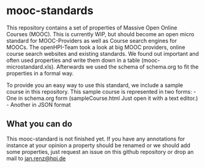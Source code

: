 mooc-standards
==============

This repository contains a set of properties of Massive Open Online Courses (MOOC). 
This is currently WIP, but should become an open micro standard for MOOC-Providers as well as Course search engines for MOOCs.
The openHPI-Team took a look at big MOOC providers, online course search websites and existing standards.
We found out important and often used properties and write them down in a table (mooc-microstandard.xls).
Afterwards we used the schema of schema.org to fit the properties in a formal way.

To provide you an easy way to use this standard, we include a sample course in this repository.
This sample course is represented in two forms: 
	- One in schema.org form (sampleCourse.html Just open it with a text editor.)
	- Another in JSON format

What you can do
---------------

This mooc-standard is not finished yet.
If you have any annotations for instance at your opinion a property should be renamed or we should add some properties, just request an issue on this github repository or drop an mail to jan.renz@hpi.de
